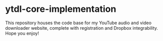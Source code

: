 # ytdl-core-implementation
This repository houses the code base for my YouTube audio and video downloader website, complete with registration and Dropbox integrability. Hope you enjoy! 

